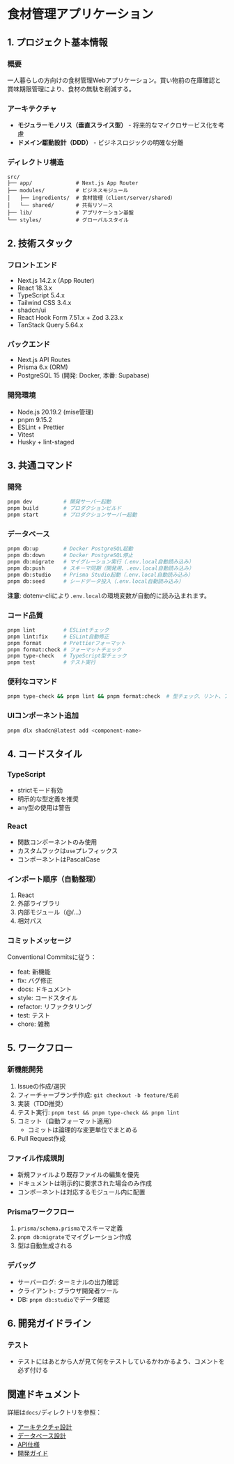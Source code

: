 # 食材管理アプリケーション

## 1. プロジェクト基本情報

### 概要

一人暮らしの方向けの食材管理Webアプリケーション。買い物前の在庫確認と賞味期限管理により、食材の無駄を削減する。

### アーキテクチャ

- **モジュラーモノリス（垂直スライス型）** - 将来的なマイクロサービス化を考慮
- **ドメイン駆動設計（DDD）** - ビジネスロジックの明確な分離

### ディレクトリ構造

```
src/
├── app/              # Next.js App Router
├── modules/          # ビジネスモジュール
│   ├── ingredients/  # 食材管理（client/server/shared）
│   └── shared/       # 共有リソース
├── lib/              # アプリケーション基盤
└── styles/           # グローバルスタイル
```

## 2. 技術スタック

### フロントエンド

- Next.js 14.2.x (App Router)
- React 18.3.x
- TypeScript 5.4.x
- Tailwind CSS 3.4.x
- shadcn/ui
- React Hook Form 7.51.x + Zod 3.23.x
- TanStack Query 5.64.x

### バックエンド

- Next.js API Routes
- Prisma 6.x (ORM)
- PostgreSQL 15 (開発: Docker, 本番: Supabase)

### 開発環境

- Node.js 20.19.2 (mise管理)
- pnpm 9.15.2
- ESLint + Prettier
- Vitest
- Husky + lint-staged

## 3. 共通コマンド

### 開発

```bash
pnpm dev          # 開発サーバー起動
pnpm build        # プロダクションビルド
pnpm start        # プロダクションサーバー起動
```

### データベース

```bash
pnpm db:up        # Docker PostgreSQL起動
pnpm db:down      # Docker PostgreSQL停止
pnpm db:migrate   # マイグレーション実行（.env.local自動読み込み）
pnpm db:push      # スキーマ同期（開発用、.env.local自動読み込み）
pnpm db:studio    # Prisma Studio起動（.env.local自動読み込み）
pnpm db:seed      # シードデータ投入（.env.local自動読み込み）
```

**注意**: dotenv-cliにより`.env.local`の環境変数が自動的に読み込まれます。

### コード品質

```bash
pnpm lint         # ESLintチェック
pnpm lint:fix     # ESLint自動修正
pnpm format       # Prettierフォーマット
pnpm format:check # フォーマットチェック
pnpm type-check   # TypeScript型チェック
pnpm test         # テスト実行
```

### 便利なコマンド

```bash
pnpm type-check && pnpm lint && pnpm format:check  # 型チェック、リント、フォーマットを一括実行
```

### UIコンポーネント追加

```bash
pnpm dlx shadcn@latest add <component-name>
```

## 4. コードスタイル

### TypeScript

- strictモード有効
- 明示的な型定義を推奨
- any型の使用は警告

### React

- 関数コンポーネントのみ使用
- カスタムフックは`use`プレフィックス
- コンポーネントはPascalCase

### インポート順序（自動整理）

1. React
2. 外部ライブラリ
3. 内部モジュール（@/...）
4. 相対パス

### コミットメッセージ

Conventional Commitsに従う：

- feat: 新機能
- fix: バグ修正
- docs: ドキュメント
- style: コードスタイル
- refactor: リファクタリング
- test: テスト
- chore: 雑務

## 5. ワークフロー

### 新機能開発

1. Issueの作成/選択
2. フィーチャーブランチ作成: `git checkout -b feature/名前`
3. 実装（TDD推奨）
4. テスト実行: `pnpm test && pnpm type-check && pnpm lint`
5. コミット（自動フォーマット適用）
   - コミットは論理的な変更単位でまとめる
6. Pull Request作成

### ファイル作成規則

- 新規ファイルより既存ファイルの編集を優先
- ドキュメントは明示的に要求された場合のみ作成
- コンポーネントは対応するモジュール内に配置

### Prismaワークフロー

1. `prisma/schema.prisma`でスキーマ定義
2. `pnpm db:migrate`でマイグレーション作成
3. 型は自動生成される

### デバッグ

- サーバーログ: ターミナルの出力確認
- クライアント: ブラウザ開発者ツール
- DB: `pnpm db:studio`でデータ確認

## 6. 開発ガイドライン

### テスト

- テストにはあとから人が見て何をテストしているかわかるよう、コメントを必ず付ける

## 関連ドキュメント

詳細は`docs/`ディレクトリを参照：

- [アーキテクチャ設計](./docs/ARCHITECTURE.md)
- [データベース設計](./docs/DATABASE_DESIGN.md)
- [API仕様](./docs/API_SPECIFICATION.md)
- [開発ガイド](./docs/DEVELOPMENT_GUIDE.md)
